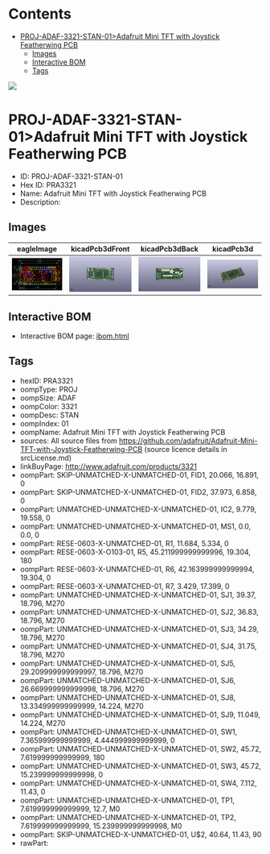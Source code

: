 



Contents
========

* [PROJ-ADAF-3321-STAN-01>Adafruit Mini TFT with Joystick Featherwing PCB](#proj-adaf-3321-stan-01adafruit-mini-tft-with-joystick-featherwing-pcb)
	* [Images](#images)
	* [Interactive BOM](#interactive-bom)
	* [Tags](#tags)
  
![][im]
# PROJ-ADAF-3321-STAN-01>Adafruit Mini TFT with Joystick Featherwing PCB

- ID: PROJ-ADAF-3321-STAN-01
- Hex ID: PRA3321
- Name: Adafruit Mini TFT with Joystick Featherwing PCB
- Description: 

## Images
  
  

|eagleImage|kicadPcb3dFront|kicadPcb3dBack|kicadPcb3d|
| :---: | :---: | :---: | :---: |
|[![eagleImage](eagleImage_140.png)](eagleImage_600.png)|[![kicadPcb3dFront](kicadPcb3dFront_140.png)](kicadPcb3dFront_600.png)|[![kicadPcb3dBack](kicadPcb3dBack_140.png)](kicadPcb3dBack_600.png)|[![kicadPcb3d](kicadPcb3d_140.png)](kicadPcb3d_600.png)|

## Interactive BOM

- Interactive BOM page: [ibom.html](kicad/bom/ibom.html)

## Tags

- hexID: PRA3321
- oompType: PROJ
- oompSize: ADAF
- oompColor: 3321
- oompDesc: STAN
- oompIndex: 01
- oompName: Adafruit Mini TFT with Joystick Featherwing PCB
- sources: All source files from https://github.com/adafruit/Adafruit-Mini-TFT-with-Joystick-Featherwing-PCB (source licence details in srcLicense.md)
- linkBuyPage: http://www.adafruit.com/products/3321
- oompPart: SKIP-UNMATCHED-X-UNMATCHED-01, FID1, 20.066, 16.891, 0
- oompPart: SKIP-UNMATCHED-X-UNMATCHED-01, FID2, 37.973, 6.858, 0
- oompPart: UNMATCHED-UNMATCHED-X-UNMATCHED-01, IC2, 9.779, 19.558, 0
- oompPart: UNMATCHED-UNMATCHED-X-UNMATCHED-01, MS1, 0.0, 0.0, 0
- oompPart: RESE-0603-X-UNMATCHED-01, R1, 11.684, 5.334, 0
- oompPart: RESE-0603-X-O103-01, R5, 45.211999999999996, 19.304, 180
- oompPart: RESE-0603-X-UNMATCHED-01, R6, 42.163999999999994, 19.304, 0
- oompPart: RESE-0603-X-UNMATCHED-01, R7, 3.429, 17.399, 0
- oompPart: UNMATCHED-UNMATCHED-X-UNMATCHED-01, SJ1, 39.37, 18.796, M270
- oompPart: UNMATCHED-UNMATCHED-X-UNMATCHED-01, SJ2, 36.83, 18.796, M270
- oompPart: UNMATCHED-UNMATCHED-X-UNMATCHED-01, SJ3, 34.29, 18.796, M270
- oompPart: UNMATCHED-UNMATCHED-X-UNMATCHED-01, SJ4, 31.75, 18.796, M270
- oompPart: UNMATCHED-UNMATCHED-X-UNMATCHED-01, SJ5, 29.209999999999997, 18.796, M270
- oompPart: UNMATCHED-UNMATCHED-X-UNMATCHED-01, SJ6, 26.669999999999998, 18.796, M270
- oompPart: UNMATCHED-UNMATCHED-X-UNMATCHED-01, SJ8, 13.334999999999999, 14.224, M270
- oompPart: UNMATCHED-UNMATCHED-X-UNMATCHED-01, SJ9, 11.049, 14.224, M270
- oompPart: UNMATCHED-UNMATCHED-X-UNMATCHED-01, SW1, 7.365999999999999, 4.444999999999999, 0
- oompPart: UNMATCHED-UNMATCHED-X-UNMATCHED-01, SW2, 45.72, 7.619999999999999, 180
- oompPart: UNMATCHED-UNMATCHED-X-UNMATCHED-01, SW3, 45.72, 15.239999999999998, 0
- oompPart: UNMATCHED-UNMATCHED-X-UNMATCHED-01, SW4, 7.112, 11.43, 0
- oompPart: UNMATCHED-UNMATCHED-X-UNMATCHED-01, TP1, 7.619999999999999, 12.7, M0
- oompPart: UNMATCHED-UNMATCHED-X-UNMATCHED-01, TP2, 7.619999999999999, 15.239999999999998, M0
- oompPart: SKIP-UNMATCHED-X-UNMATCHED-01, U$2, 40.64, 11.43, 90
- rawPart: 



[im]: kicadPcb3d_450.png
